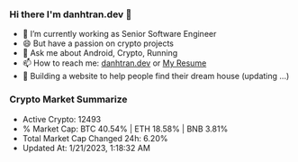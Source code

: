 ### Hi there I'm danhtran.dev 👋

- 🔭 I’m currently working as Senior Software Engineer
- 😄 But have a passion on crypto projects
- 💬 Ask me about Android, Crypto, Running 
- 📫 How to reach me: <a href="https://danhtran.dev" target="_blank">danhtran.dev</a> or <a href="Dan-Resume.pdf" target="_blank">My Resume</a>
- 🌱 Building a website to help people find their dream house (updating ...)

### Crypto Market Summarize
- Active Crypto: 12493
- % Market Cap: BTC 40.54% | ETH 18.58% | BNB 3.81%
- Total Market Cap Changed 24h: 6.20%
- Updated At: 1/21/2023, 1:18:32 AM
